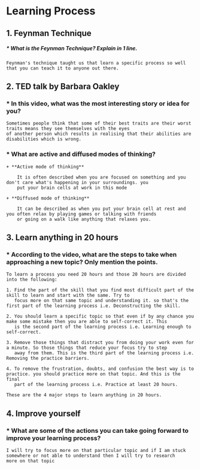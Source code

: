 # **Learning Process**



## 1. Feynman Technique
##### * What is the Feynman Technique? Explain in 1 line.
	Feynman's technique taught us that learn a specific process so well that you can teach it to anyone out there.

## 2. TED talk by Barbara Oakley

### * In this video, what was the most interesting story or idea for you?

	Sometimes people think that some of their best traits are their worst traits means they see themselves with the eyes 
	of another person which results in realising that their abilities are disabilities which is wrong.

### * What are active and diffused modes of thinking?

	+ **Active mode of thinking**

		It is often described when you are focused on something and you don't care what's happening in your surroundings. you
		put your brain cells at work in this mode

	+ **Diffused mode of thinking**

		It can be described as when you put your brain cell at rest and you often relax by playing games or talking with friends 
		or going on a walk like anything that relaxes you.

## 3. Learn anything in 20 hours

### * According to the video, what are the steps to take when approaching a new topic? Only mention the points.

	To learn a process you need 20 hours and those 20 hours are divided into the following:

	1. Find the part of the skill that you find most difficult part of the skill to learn and start with the same. Try to 
	   focus more on that same topic and understanding it. so that's the first part of the learning process i.e. Deconstructing the skill. 
	   
	2. You should learn a specific topic so that even if by any chance you make some mistake then you are able to self-correct it. This
	   is the second part of the learning process i.e. Learning enough to self-correct.
	   
	3. Remove those things that distract you from doing your work even for a minute. So those things that reduce your focus try to step 
	   away from them. This is the third part of the learning process i.e. Removing the practice barriers.
	   
	4. To remove the frustration, doubts, and confusion the best way is to practice. you should practice more on that topic. And this is the final 
	   part of the learning process i.e. Practice at least 20 hours.
	   
	These are the 4 major steps to learn anything in 20 hours.

## 4. Improve yourself

### * What are some of the actions you can take going forward to improve your learning process?
	I will try to focus more on that particular topic and if I am stuck somewhere or not able to understand then I will try to research
	more on that topic 
